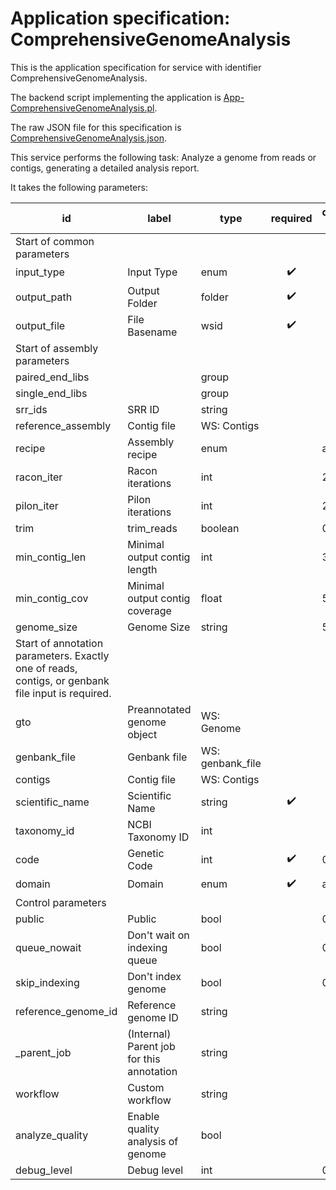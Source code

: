 
# Application specification: ComprehensiveGenomeAnalysis

This is the application specification for service with identifier ComprehensiveGenomeAnalysis.

The backend script implementing the application is [App-ComprehensiveGenomeAnalysis.pl](../service-scripts/App-ComprehensiveGenomeAnalysis.pl).

The raw JSON file for this specification is [ComprehensiveGenomeAnalysis.json](ComprehensiveGenomeAnalysis.json).

This service performs the following task:   Analyze a genome from reads or contigs, generating a detailed analysis report.

It takes the following parameters:

| id | label | type | required | default value |
| -- | ----- | ---- | :------: | ------------ |
| Start of common parameters |
| input_type | Input Type | enum  | :heavy_check_mark: |  |
| output_path | Output Folder | folder  | :heavy_check_mark: |  |
| output_file | File Basename | wsid  | :heavy_check_mark: |  |
| Start of assembly parameters |
| paired_end_libs |  | group  |  |  |
| single_end_libs |  | group  |  |  |
| srr_ids | SRR ID | string  |  |  |
| reference_assembly | Contig file | WS: Contigs  |  |  |
| recipe | Assembly recipe | enum  |  | auto |
| racon_iter | Racon iterations | int  |  | 2 |
| pilon_iter | Pilon iterations | int  |  | 2 |
| trim | trim_reads | boolean  |  | 0 |
| min_contig_len | Minimal output contig length | int  |  | 300 |
| min_contig_cov | Minimal output contig coverage | float  |  | 5 |
| genome_size | Genome Size | string  |  | 5M |
| Start of annotation parameters. Exactly one of reads, contigs, or genbank file input is required. |
| gto | Preannotated genome object | WS: Genome  |  |  |
| genbank_file | Genbank file | WS: genbank_file  |  |  |
| contigs | Contig file | WS: Contigs  |  |  |
| scientific_name | Scientific Name | string  | :heavy_check_mark: |  |
| taxonomy_id | NCBI Taxonomy ID | int  |  |  |
| code | Genetic Code | int  | :heavy_check_mark: | 0 |
| domain | Domain | enum  | :heavy_check_mark: | auto |
| Control parameters |
| public | Public | bool  |  | 0 |
| queue_nowait | Don't wait on indexing queue | bool  |  | 0 |
| skip_indexing | Don't index genome | bool  |  | 0 |
| reference_genome_id | Reference genome ID | string  |  |  |
| _parent_job | (Internal) Parent job for this annotation | string  |  |  |
| workflow | Custom workflow | string  |  |  |
| analyze_quality | Enable quality analysis of genome | bool  |  |  |
| debug_level | Debug level | int  |  | 0 |


